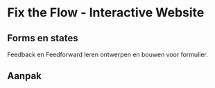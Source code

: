 # Fix the Flow - Interactive Website

## Forms en states

Feedback en Feedforward leren ontwerpen en bouwen voor formulier. 

## Aanpak

<!--
Tijdens deze sprint hebben we een gedeelde stylesheet gemaakt. Daarin staan kleuren, typografie en het begin van een aantal formulierelementen beschreven, in de huisstijl van de opdrachtgever. Als de code goed opgezet is—met herbruikbare `classes` en `custom properties`—is de gedeelde stylesheet ook te gebruiken in je eigen project.

Met formulierelementen hebben we nog niet veel gedaan, maar dat gaan we in deze workshop veranderen.

### Aanpak

Eerst ga je onderzoeken wat HTML aan verschillende formulierelementen biedt, en wat je hiermee kunt doen. Goede HTML is altijd Stap 1. Daarna ga je uitzoeken welke CSS `properties` en `values` specifiek voor dit soort formulierelementen zijn. We gaan de gedeelde stylesheet uitbreiden met een aantal generieke, herbruikbare stijlen, en deze toepassen in de leertaak.

In de Code & Design Review van komende vrijdag gaan we kijken hoe je formulierelementen en styling daarvan hebt toegepast in de leertaak.

## HTML voor formulierelementen (20 minuten)

Zoals je in de HTML van de styleguide repository misschien al hebt gezien, zijn er verschillende invoervelden (`<input>` types) die je kunt gebruiken in je werk. Elk `type` attribuut verandert de werking van het invoerveld in verschillende browsers.

Onderzoek met je tafel aan de hand van de MDN bronnen hieronder welke verschillende `<input>` types er zijn, en schrijf deze allemaal op het whiteboard. Schets bij elk type een voorbeeld, en schrijf bij elk type een uniek ander attribuut dat iets verandert aan de werking van dat formulierelement. Onderzoek bijvoorbeeld wat de `min`, `step` of `multiple` attributen doen, en bij welke types. Open `edu.nl/ptpvy` op je telefoon, en markeer op het whiteboard welke types een andere functionaliteit hebben tussen verschillende browsers en operating systems, als je iets probeert in te voeren.

💪 Wil je meer uitdaging? Laat dan ook per `<input>` type op het whiteboard zien (met een schets of uitleg) of het `list` attribuut hierop gebruikt kan worden, en wat dat doet.

### Bronnen

- [`<input>`: The HTML Input element @ MDN](https://developer.mozilla.org/en-US/docs/Web/HTML/Element/input)


## Formulierelementen stylen (30 minuten)

Voor het stylen van formulierelementen biedt CSS een hoop leuke extra's. Natuurlijk kun je kleuren, borders en bijvoorbeeld het lettertype van een formulierelement veranderen, maar in CSS zijn ook een aantal dingen specifiek voor formulierelementen beschikbaar. En die gaan we nu onderzoeken.

Op het whiteboard staan een aantal `<input>` types. Verdeel de types eerlijk over de tafel, zodat iedereen 2–4 types krijgt, waar die nog niet mee gewerkt heeft. Open je code editor, maak een blanco HTML pagina, `inputs.html`, en sla deze op in de repo van je leertaak. Maak een leeg CSS bestand, `inputs.css`, en link deze in je HTML. Schrijf de basic HTML voor de input types die jij hebt gekregen. Analyseer en onderzoek voor die types met onderstaande bron welke specifieke CSS je kunt gebruiken, en schets en bouw daarmee een paar kleine demo's. Daag jezelf uit door _selectors_, _properties_ en/of _values_ toe te passen, die je nog niet eerder hebt gebruikt of gezien. Schrijf als je klaar bent op het whiteboard bij “jouw” `<input>` types met een andere kleur een CSS _selector_, _property_, of _value_ die je gebruikt hebt in je code. Bespreek opvallende dingen met elkaar, en leg je demo uit aan anderen.

💅 Snel klaar, en wil je meer uitdaging? Maak een aantal demo's van hoe je `:user-invalid` kunt combineren met verschillende `<input>` types en attributen.

### Bronnen

- [CSS voor `<input>` elements @ MDN](https://developer.mozilla.org/en-US/docs/Web/HTML/Element/input#css)


## De gedeelde stylesheet uitbreiden (30 minuten)

De stylesheet die je samen met je projectgroep hebt gemaakt, bevat een aantal standaard formulierelementen. Waarschijnlijk heb je een deel al gestyled, en een deel nog niet. We gaan nu een aantal elementen samen stylen, waardoor ook formulierelementen en de interactie daarbinnen de _look & feel_ van de opdrachtgever krijgen.

Via de `accent-color` property in CSS kun je de huisstijl van de opdrachtgever relatief makkelijk toepassen op een aantal invoervelden, zoals radio's en checkboxen. Met de _`:focus` selector_ kun je de _focus state_ van een invoerelement aanpassen. Beide staan beschreven in de bronnen hieronder. Overleg met je projectgroep hoe je deze twee toe kunt passen op een manier die ook herbruikbaar is in je eigen project (als je formulierelementen gebruikt). Bespreek ook weer welke _classnames_ je hiervoor gaat gebruiken. Verdeel eventueel de verschillende input types binnen het team, maak issues aan per type, en _assign_ deze aan de juiste teamleden. Kijk of je de _custom properties_ van bijvoorbeeld kleuren kunt hergebruiken binnen de styling voor de formulierelementen.

🎯 Zoek je meer uitdaging met je team? Voeg dan ook formulierelementen zoals `<select>` en `<textarea>` toe aan je styleguide en stylesheet, en maak daar ook passende styling voor. Of voeg styling voor bijvoorbeeld de `:required` en `:user-invalid` _states_ toe.

### Bronnen

- [accent-color @ MDN](https://developer.mozilla.org/en-US/docs/Web/CSS/accent-color)
- [:focus @ MDN](https://developer.mozilla.org/en-US/docs/Web/CSS/:focus)
- [:user-invalid @ MDN](https://developer.mozilla.org/en-US/docs/Web/CSS/:user-invalid)

-->
